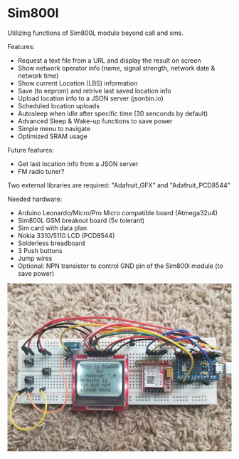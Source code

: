 # Sim800l
Utilizing functions of Sim800L module beyond call and sms.

Features:
* Request a text file from a URL and display the result on screen
* Show network operator info (name, signal strength, network date & network time) 
* Show current Location (LBS) information
* Save (to eeprom) and retrive last saved location info
* Upload location info to a JSON server (jsonbin.io)
* Scheduled location uploads
* Autosleep when idle after specific time (30 senconds by default)
* Advanced Sleep & Wake-up functions to save power
* Simple menu to navigate 
* Optimized SRAM usage

Future features:
* Get last location info from a JSON server 
* FM radio tuner?


Two external libraries are required: "Adafruit_GFX" and "Adafruit_PCD8544"


Needed hardware:
* Arduino Leonardo/Micro/Pro Micro compatible board (Atmega32u4)
* Sim800L GSM breakout board (5v tolerant)
* Sim card with data plan
* Nokia 3310/5110 LCD (PCD8544)
* Solderless breadboard
* 3 Push buttons
* Jump wires
* Optional: NPN transistor to control GND pin of the Sim800l module (to save power)


![alt text](https://github.com/HA4ever37/Sim800l/blob/master/Atmega32u4+PCD8544+Sim800L.jpg?raw=true)
